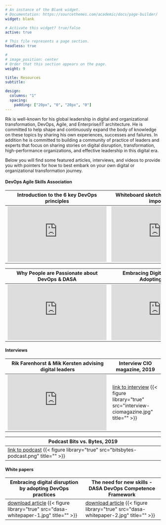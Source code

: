 ```yaml
---
# An instance of the Blank widget.
# Documentation: https://sourcethemes.com/academic/docs/page-builder/
widget: blank

# Activate this widget? true/false
active: true

# This file represents a page section.
headless: true

# 
# image_position: center
# Order that this section appears on the page.
weight: 9

title: Resources
subtitle:

design:
  columns: "1"
  spacing:
    padding: ["20px", "0", "20px", "0"]
---
```


Rik is well-known for his global leadership in digital and organizational transformation, DevOps, Agile, and Enterprise/IT architecture. He is committed to help shape and continuously expand the body of knowledge on these topics by sharing his own experiences, successes and failures. In addition he is committed to building a community of practice of leaders and experts that focus on sharing stories on digital disruption, transformation, high-performance organizations, and effective leadership in this digital era. 

Below you will find some featured articles, interviews, and videos to provide you with pointers for how to best embark on your own digital or organizational transformation journey.

#### DevOps Agile Skills Association

| Introduction to the 6 key DevOps principles            | Whiteboard sketch on why DevOps is important                   |
| ------------------------------ | ------------------------------ |
| <iframe src="https://fast.wistia.net/embed/iframe/r05kuaccgj" title="The DevOps Principles that guide us support the ultimate search for flow in the delivery of IT Services Video" allow="autoplay; fullscreen" allowtransparency="true" frameborder="0" scrolling="no" class="wistia_embed" name="wistia_embed" allowfullscreen msallowfullscreen width="320" height="180"></iframe><script src="https://fast.wistia.net/assets/external/E-v1.js" async></script>         | <iframe src="https://fast.wistia.net/embed/iframe/b563bck1k6" title="Why DevOps is Important" allow="autoplay; fullscreen" allowtransparency="true" frameborder="0" scrolling="no" class="wistia_embed" name="wistia_embed" allowfullscreen msallowfullscreen width="320" height="180"></iframe><script src="https://fast.wistia.net/assets/external/E-v1.js" async></script> 

| Why People are Passionate about DevOps & DASA            | Embracing Digital Disruption by Adopting DevOps                    |
| ------------------------------ | ------------------------------ |
| <iframe src="https://fast.wistia.net/embed/iframe/07f8z2qa43" title="Why are People so Passionate about DevOps and DASA" allow="autoplay; fullscreen" allowtransparency="true" frameborder="0" scrolling="no" class="wistia_embed" name="wistia_embed" allowfullscreen msallowfullscreen width="320" height="180"></iframe><script src="https://fast.wistia.net/assets/external/E-v1.js" async></script>         | <iframe src="https://fast.wistia.net/embed/iframe/mb56aeph9d" title="Embracing Digital Disruption by Adopting DevOps Practices Video" allow="autoplay; fullscreen" allowtransparency="true" frameborder="0" scrolling="no" class="wistia_embed" name="wistia_embed" allowfullscreen msallowfullscreen width="320" height="180"></iframe><script src="https://fast.wistia.net/assets/external/E-v1.js" async></script>

#### Interviews

| Rik Farenhorst & Mik Kersten advising digital leaders            | Interview CIO magazine, 2019          |
| ------------------------------ | ------------------------------ | 
| <iframe src="https://fast.wistia.net/embed/iframe/yq9g8uo61q" title="Interview Mik and Rik" allow="autoplay; fullscreen" allowtransparency="true" frameborder="0" scrolling="no" class="wistia_embed" name="wistia_embed" allowfullscreen msallowfullscreen width="320" height="180"></iframe><script src="https://fast.wistia.net/assets/external/E-v1.js" async></script> | [link to interview](https://itexecutive.nl/interview/rik-farenhorst-cio-transavia-connecting-the-dots/)     {{< figure library="true" src="interview-ciomagazine.jpg" title="" >}}

| Podcast Bits vs. Bytes, 2019            | 
| ------------------------------ | 
| [link to podcast](https://bitsvsbytes.com/podcast/065-digital-transformation-transavia/) {{< figure library="true" src="bitsbytes-podcast.png" title="" >}}

#### White papers

| Embracing digital disruption by adopting DevOps practices            | The need for new skills - DASA DevOps Competence Framework          |
| ------------------------------ | ------------------------------ | 
| [download article](https://www.devopsagileskills.org/resources/document/white-paper-embracing-digital-disruption-by-adopting-devops-practices/) {{< figure library="true" src="dasa-whitepaper-1.jpg" title="" >}}  | [download article](https://www.devopsagileskills.org/resources/document/white-paper-the-need-for-new-skills-dasa-devops-competence-framework/) {{< figure library="true" src="dasa-whitepaper-2.jpg" title="" >}}
